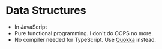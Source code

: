 # Data Structures
- In JavaScript
- Pure functional programming. I don't do OOPS no more.
- No compiler needed for TypeScript. Use [Quokka](https://quokkajs.com/) instead.